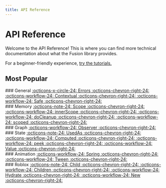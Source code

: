 ```yaml
---
title: API Reference
---
```


# API Reference

Welcome to the API Reference! This is where you can find more technical
documentation about what the Fusion library provides.

For a beginner-friendly experience, [try the tutorials.](../tutorials/)

## Most Popular

<div class="fusiondoc-api-bento" markdown>

<div markdown>
### General
<a class="fusiondoc-api-index-link" href="general/errors" markdown>
    <span class="fusiondoc-api-icon" markdown>:octicons-x-circle-24:</span>
    <span class="fusiondoc-api-name">Errors</span>
    <span class="fusiondoc-api-index-arrow" markdown>:octicons-chevron-right-24:</span>
</a>
<a class="fusiondoc-api-index-link" href="general/members/contextual" markdown>
    <span class="fusiondoc-api-icon" markdown>:octicons-workflow-24:</span>
    <span class="fusiondoc-api-name">Contextual</span>
    <span class="fusiondoc-api-index-arrow" markdown>:octicons-chevron-right-24:</span>
</a>
<a class="fusiondoc-api-index-link" href="general/members/safe" markdown>
    <span class="fusiondoc-api-icon" markdown>:octicons-workflow-24:</span>
    <span class="fusiondoc-api-name">Safe</span>
    <span class="fusiondoc-api-index-arrow" markdown>:octicons-chevron-right-24:</span>
</a>
</div>

<div markdown>
### Memory
<a class="fusiondoc-api-index-link" href="memory/types/scope" markdown>
    <span class="fusiondoc-api-icon" markdown>:octicons-note-24:</span>
    <span class="fusiondoc-api-name">Scope</span>
    <span class="fusiondoc-api-index-arrow" markdown>:octicons-chevron-right-24:</span>
</a>
<a class="fusiondoc-api-index-link" href="memory/members/innerscope" markdown>
    <span class="fusiondoc-api-icon" markdown>:octicons-workflow-24:</span>
    <span class="fusiondoc-api-name">innerScope</span>
    <span class="fusiondoc-api-index-arrow" markdown>:octicons-chevron-right-24:</span>
</a>
<a class="fusiondoc-api-index-link" href="memory/members/docleanup" markdown>
    <span class="fusiondoc-api-icon" markdown>:octicons-workflow-24:</span>
    <span class="fusiondoc-api-name">doCleanup</span>
    <span class="fusiondoc-api-index-arrow" markdown>:octicons-chevron-right-24:</span>
</a>
<a class="fusiondoc-api-index-link" href="memory/members/scoped" markdown>
    <span class="fusiondoc-api-icon" markdown>:octicons-workflow-24:</span>
    <span class="fusiondoc-api-name">scoped</span>
    <span class="fusiondoc-api-index-arrow" markdown>:octicons-chevron-right-24:</span>
</a>
</div>

<div markdown>
### Graph
<a class="fusiondoc-api-index-link" href="graph/members/observer" markdown>
    <span class="fusiondoc-api-icon" markdown>:octicons-workflow-24:</span>
    <span class="fusiondoc-api-name">Observer</span>
    <span class="fusiondoc-api-index-arrow" markdown>:octicons-chevron-right-24:</span>
</a>
</div>

<div markdown>
### State
<a class="fusiondoc-api-index-link" href="state/types/usedas" markdown>
    <span class="fusiondoc-api-icon" markdown>:octicons-note-24:</span>
    <span class="fusiondoc-api-name">UsedAs</span>
    <span class="fusiondoc-api-index-arrow" markdown>:octicons-chevron-right-24:</span>
</a>
<a class="fusiondoc-api-index-link" href="state/members/computed" markdown>
    <span class="fusiondoc-api-icon" markdown>:octicons-workflow-24:</span>
    <span class="fusiondoc-api-name">Computed</span>
    <span class="fusiondoc-api-index-arrow" markdown>:octicons-chevron-right-24:</span>
</a>
<a class="fusiondoc-api-index-link" href="state/members/peek" markdown>
    <span class="fusiondoc-api-icon" markdown>:octicons-workflow-24:</span>
    <span class="fusiondoc-api-name">peek</span>
    <span class="fusiondoc-api-index-arrow" markdown>:octicons-chevron-right-24:</span>
</a>
<a class="fusiondoc-api-index-link" href="state/members/value" markdown>
    <span class="fusiondoc-api-icon" markdown>:octicons-workflow-24:</span>
    <span class="fusiondoc-api-name">Value</span>
    <span class="fusiondoc-api-index-arrow" markdown>:octicons-chevron-right-24:</span>
</a>
</div>

<div markdown>
### Animation
<a class="fusiondoc-api-index-link" href="animation/members/spring" markdown>
    <span class="fusiondoc-api-icon" markdown>:octicons-workflow-24:</span>
    <span class="fusiondoc-api-name">Spring</span>
    <span class="fusiondoc-api-index-arrow" markdown>:octicons-chevron-right-24:</span>
</a>
<a class="fusiondoc-api-index-link" href="animation/members/tween" markdown>
    <span class="fusiondoc-api-icon" markdown>:octicons-workflow-24:</span>
    <span class="fusiondoc-api-name">Tween</span>
    <span class="fusiondoc-api-index-arrow" markdown>:octicons-chevron-right-24:</span>
</a>
</div>

<div markdown>
### Roblox
<a class="fusiondoc-api-index-link" href="roblox/types/child" markdown>
    <span class="fusiondoc-api-icon" markdown>:octicons-note-24:</span>
    <span class="fusiondoc-api-name">Child</span>
    <span class="fusiondoc-api-index-arrow" markdown>:octicons-chevron-right-24:</span>
</a>
<a class="fusiondoc-api-index-link" href="roblox/members/children" markdown>
    <span class="fusiondoc-api-icon" markdown>:octicons-workflow-24:</span>
    <span class="fusiondoc-api-name">Children</span>
    <span class="fusiondoc-api-index-arrow" markdown>:octicons-chevron-right-24:</span>
</a>
<a class="fusiondoc-api-index-link" href="roblox/members/hydrate" markdown>
    <span class="fusiondoc-api-icon" markdown>:octicons-workflow-24:</span>
    <span class="fusiondoc-api-name">Hydrate</span>
    <span class="fusiondoc-api-index-arrow" markdown>:octicons-chevron-right-24:</span>
</a>
<a class="fusiondoc-api-index-link" href="roblox/members/new" markdown>
    <span class="fusiondoc-api-icon" markdown>:octicons-workflow-24:</span>
    <span class="fusiondoc-api-name">New</span>
    <span class="fusiondoc-api-index-arrow" markdown>:octicons-chevron-right-24:</span>
</a>
</div>

</div>